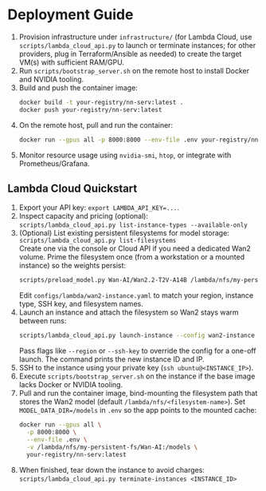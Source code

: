 # Deployment Guide

1. Provision infrastructure under `infrastructure/` (for Lambda Cloud, use `scripts/lambda_cloud_api.py` to launch or terminate instances; for other providers, plug in Terraform/Ansible as needed) to create the target VM(s) with sufficient RAM/GPU.
2. Run `scripts/bootstrap_server.sh` on the remote host to install Docker and NVIDIA tooling.
3. Build and push the container image:
   ```bash
   docker build -t your-registry/nn-serv:latest .
   docker push your-registry/nn-serv:latest
   ```
4. On the remote host, pull and run the container:
   ```bash
   docker run --gpus all -p 8000:8000 --env-file .env your-registry/nn-serv:latest
   ```
5. Monitor resource usage using `nvidia-smi`, `htop`, or integrate with Prometheus/Grafana.

## Lambda Cloud Quickstart

1. Export your API key: `export LAMBDA_API_KEY=...`.
2. Inspect capacity and pricing (optional):  
   `scripts/lambda_cloud_api.py list-instance-types --available-only`
3. (Optional) List existing persistent filesystems for model storage:  
   `scripts/lambda_cloud_api.py list-filesystems`  
   Create one via the console or Cloud API if you need a dedicated Wan2 volume.
   Prime the filesystem once (from a workstation or a mounted instance) so the weights persist:
   ```bash
   scripts/preload_model.py Wan-AI/Wan2.2-T2V-A14B /lambda/nfs/my-persistent-fs/Wan-AI
   ```
   Edit `configs/lambda/wan2-instance.yaml` to match your region, instance type, SSH key, and filesystem names.
4. Launch an instance and attach the filesystem so Wan2 stays warm between runs:  
   ```bash
   scripts/lambda_cloud_api.py launch-instance --config wan2-instance
   ```
   Pass flags like `--region` or `--ssh-key` to override the config for a one-off launch. The command prints the new instance ID and IP.
5. SSH to the instance using your private key (`ssh ubuntu@<INSTANCE_IP>`).
6. Execute `scripts/bootstrap_server.sh` on the instance if the base image lacks Docker or NVIDIA tooling.
7. Pull and run the container image, bind-mounting the filesystem path that stores the Wan2 model (default `/lambda/nfs/<filesystem-name>`). Set `MODEL_DATA_DIR=/models` in `.env` so the app points to the mounted cache:
   ```bash
   docker run --gpus all \
     -p 8000:8000 \
     --env-file .env \
     -v /lambda/nfs/my-persistent-fs/Wan-AI:/models \
     your-registry/nn-serv:latest
   ```
8. When finished, tear down the instance to avoid charges:  
   `scripts/lambda_cloud_api.py terminate-instances <INSTANCE_ID>`

